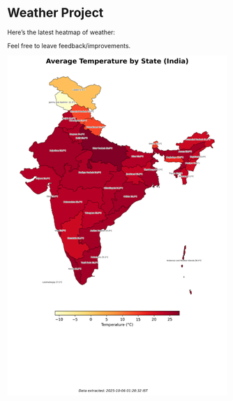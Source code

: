# Weather Project

Here’s the latest heatmap of weather:

Feel free to leave feedback/improvements.

![India Heatmap](docs/assets/india_heatmap.png?v=E2CC0A)
